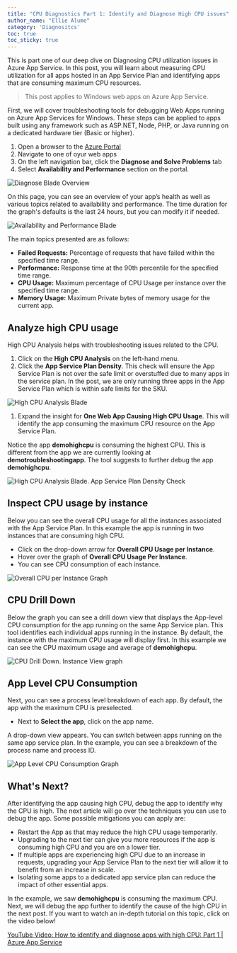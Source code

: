 ```yaml
---
title: "CPU Diagnostics Part 1: Identify and Diagnose High CPU issues"
author_name: "Ellie Alume"
category: 'Diagnositcs'
toc: true
toc_sticky: true
---
```


This is part one of our deep dive on Diagnosing CPU utilization issues in Azure App Service. In this post, you will learn about measuring CPU utilization for all apps hosted in an App Service Plan and identifying apps that are consuming maximum CPU resources. 

> This post applies to Windows web apps on Azure App Service.

First, we will cover troubleshooting tools for debugging Web Apps running on Azure App Services for Windows. These steps can be applied to apps built using any framework such as ASP.NET, Node, PHP, or Java running on a dedicated hardware tier (Basic or higher).

1. Open a browser to the [Azure Portal](https://portal.azure.com/)
1. Navigate to one of oyur web apps
1. On the left navigation bar, click the **Diagnose and Solve Problems** tab
1. Select **Availability and Performance** section on the portal.

  ![Diagnose Blade Overview]({{site.baseurl}}/media/2020/09/high-cpu-diagnose-blade-overview.png)

On this page, you can see an overview of your app’s health as well as various topics related to availability and performance. The time duration for the graph's defaults is the last 24 hours, but you can modify it if needed.

![Availability and Performance Blade ]({{site.baseurl}}/media/2020/09/high-cpu-avilability-and-performance-blade.png)

The main topics presented are as follows:

- **Failed Requests:** Percentage of requests that have failed within the specified time range.
- **Performance:** Response time at the 90th percentile for the specified time range.
- **CPU Usage:** Maximum percentage of CPU Usage per instance over the specified time range.
- **Memory Usage:** Maximum Private bytes of memory usage for the current app.

## Analyze high CPU usage

High CPU Analysis helps with troubleshooting issues related to the CPU.

1. Click on the **High CPU Analysis** on the left-hand menu.
1. Click the **App Service Plan Density**. This check will ensure the App Service Plan is not over the safe limit or overstuffed due to many apps in the service plan. In the post, we are only running three apps in the App Service Plan which is within safe limits for the SKU.

  ![High CPU Analysis Blade ]({{site.baseurl}}/media/2020/09/high-cpu-analysis-blade.png)

1. Expand the insight for **One Web App Causing High CPU Usage**. This will identify the app consuming the maximum CPU resource on the App Service Plan.
  
  Notice the app **demohighcpu** is consuming the highest CPU. This is different from the app we are currently looking at **demotroubleshootingapp**. The tool suggests to further debug the app **demohighcpu**.

  ![High CPU Analysis Blade. App Service Plan Density Check ]({{site.baseurl}}/media/2020/09/high-cpu-analysis-blade-dropdown.png)

## Inspect CPU usage by instance

Below you can see the overall CPU usage for all the instances associated with the App Service Plan. In this example the app is running in two instances that are consuming high CPU.

- Click on the drop-down arrow for **Overall CPU Usage per Instance**.
- Hover over the graph of **Overall CPU Usage Per Instance**.
- You can see CPU consumption of each instance.  

![Overall CPU per Instance Graph]({{site.baseurl}}/media/2020/09/high-cpu-overall-cpu-per-instance-dropdown.png)

## CPU Drill Down

Below the graph you can see a drill down view that displays the App-level CPU consumption for the app running on the same App Service plan. This tool identifies each individual apps running in the instance. By default, the instance with the maximum CPU usage will display first. In this example we can see the CPU maximum usage and average of **demohighcpu**.

![CPU Drill Down. Instance View graph]({{site.baseurl}}/media/2020/09/high-cpu-drill-down-dropdown.png)

## App Level CPU Consumption

Next, you can see a process level breakdown of each app. By default, the app with the maximum CPU is preselected.

- Next to **Select the app**, click on the app name.

A drop-down view appears. You can switch between apps running on the same app service plan. In the example, you can see a breakdown of the process name and process ID.

![App Level CPU Consumption Graph]({{site.baseurl}}/media/2020/09/high-cpu-app-level-cpu-consumption.png)

## What's Next?

After identifying the app causing high CPU, debug the app to identify why the CPU is high. The next article will go over the techniques you can use to debug the app. Some possible mitigations you can apply are:

- Restart the App as that may reduce the high CPU usage temporarily.
- Upgrading to the next tier can give you more resources if the app is consuming high CPU and you are on a lower tier.
- If multiple apps are experiencing high CPU due to an increase in requests, upgrading your App Service Plan to the next tier will allow it to benefit from an increase in scale.
- Isolating some apps to a dedicated app service plan can reduce the impact of other essential apps.

In the example, we saw **demohighcpu** is consuming the maximum CPU. Next, we will debug the app further to identify the cause of the high CPU in the next post. If you want to watch an in-depth tutorial on this topic, click on the video below!

[YouTube Video: How to identify and diagnose apps with high CPU: Part 1 \| Azure App Service](https://www.youtube.com/watch/tavdGmIX0xg)
